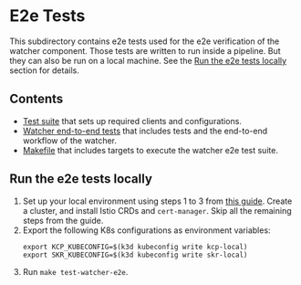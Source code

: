 # E2e Tests

This subdirectory contains e2e tests used for the e2e verification of the watcher component.
Those tests are written to run inside a pipeline. But they can also be run on a local machine.
See the [Run the e2e tests locally](#run-the-e2e-tests-locally) section for details.

## Contents

- [Test suite](./suite_test.go) that sets up required clients and configurations.
- [Watcher end-to-end tests](./watcher_test.go) that includes tests and the end-to-end workflow of the watcher.
- [Makefile](./Makefile) that includes targets to execute the watcher e2e test suite.

## Run the e2e tests locally

1. Set up your local environment using steps 1 to 3 from [this guide](../../docs/developer-tutorials/local-test-setup.md). Create a cluster, and install Istio CRDs and `cert-manager`. Skip all the remaining steps from the guide. 
2. Export the following  K8s configurations as environment variables:
    ```shell
    export KCP_KUBECONFIG=$(k3d kubeconfig write kcp-local)
    export SKR_KUBECONFIG=$(k3d kubeconfig write skr-local)
    ```
3. Run `make test-watcher-e2e`.

